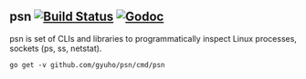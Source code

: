 ## psn [![Build Status](https://img.shields.io/travis/gyuho/psn.svg?style=flat-square)](https://travis-ci.org/gyuho/psn) [![Godoc](http://img.shields.io/badge/go-documentation-blue.svg?style=flat-square)](https://godoc.org/github.com/gyuho/psn)

psn is set of CLIs and libraries to programmatically inspect Linux processes, sockets (ps, ss, netstat).

```
go get -v github.com/gyuho/psn/cmd/psn
```
